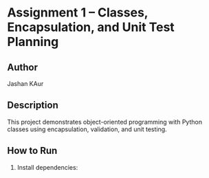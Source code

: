 # Assignment 1 – Classes, Encapsulation, and Unit Test Planning

## Author
Jashan KAur

## Description
This project demonstrates object-oriented programming with Python classes using encapsulation, validation, and unit testing.

## How to Run
1. Install dependencies:
